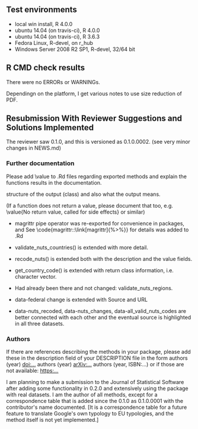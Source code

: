 ## Test environments
* local win install, R 4.0.0
* ubuntu 14.04 (on travis-ci), R 4.0.0
* ubuntu 14.04 (on travis-ci), R 3.6.3 
* Fedora Linux, R-devel, on r_hub
* Windows Server 2008 R2 SP1, R-devel, 32/64 bit

## R CMD check results
There were no ERRORs or WARNINGs. 

Dependingn on the platform, I get various notes to use size reduction
of PDF.

## Resubmission With Reviewer Suggestions and Solutions Implemented
The reviewer saw 0.1.0, and this is versioned as 0.1.0.0002. (see 
very minor changes in NEWS.md)

### Further documentation
Please add \value to .Rd files regarding exported methods and explain
the functions results in the documentation. 

structure of the output (class) and also what the output means.

(If a function does not return a value, please document that too, e.g.
\value{No return value, called for side effects} or similar)

* magrittr pipe operator was re-exported for convenience in packages, and See \code{magrittr::\link[magrittr]{\%>\%}} for details was added to .Rd

* validate_nuts_countries() is extended with more detail.

* recode_nuts() is extended both with the description and the value fields.

* get_country_code() is extended with return class information, i.e. character vector.

* Had already been there and not changed: validate_nuts_regions.

* data-federal change is extended with Source and URL

* data-nuts_recoded, data-nuts_changes, data-all_valid_nuts_codes are
better connected with each other and the eventual source is highlighted 
in all three datasets.

### Authors

If there are references describing the methods in your package, please
add these in the description field of your DESCRIPTION file in the form
authors (year) <doi:...>
authors (year) <arXiv:...>
authors (year, ISBN:...)
or if those are not available: <https:...>

I am planning to make a submission to the Journal of Statistical Software 
after adding some functionality in 0.2.0 and extensively using the package
with real datasets.  I am the author of all methods, except for a correspondence table that is added since the 0.1.0 as 0.1.0.0001 with the
contributor's name documented. [It is a correspondence table for a future
feature to translate Google's own typology to EU typologies, and the method itself is not yet implemented.]